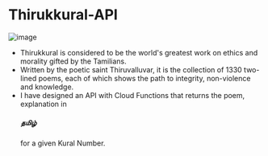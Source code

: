 # Thirukkural-API

![image](https://user-images.githubusercontent.com/113333673/201273488-b646f159-34e2-4fcb-9bae-5febfab9507a.png)

 - Thirukkural is considered to be the world's greatest work on ethics and morality gifted by the Tamilians.
 - Written by the poetic saint Thiruvalluvar, it is the collection of 1330 two-lined poems, each of which shows the path to integrity, non-violence and knowledge.
 - I have designed an API with Cloud Functions that returns the poem, explanation in <h5>தமிழ்</h5> for a given Kural Number.
